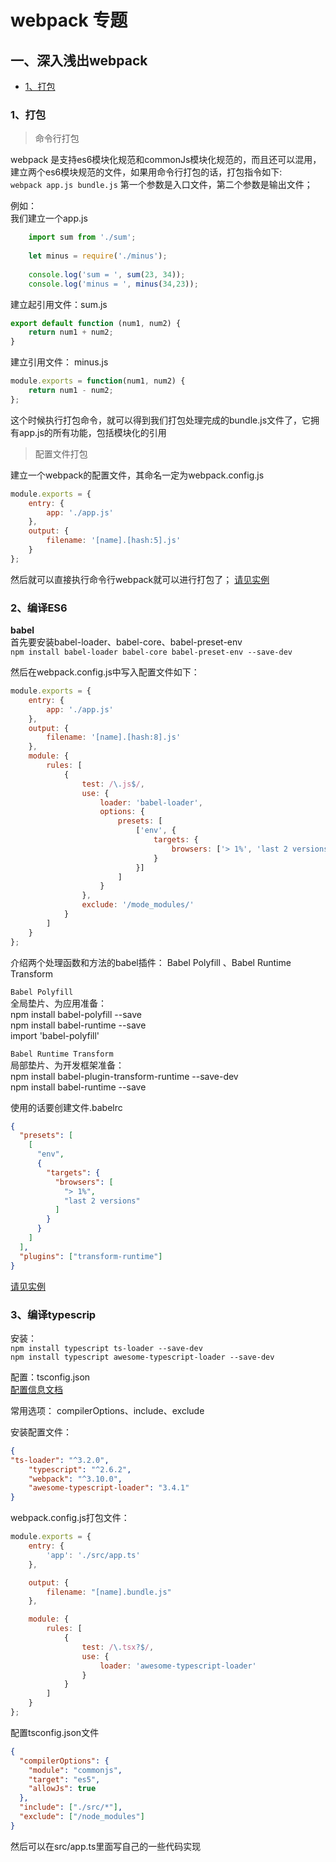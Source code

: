 # webpack 专题

## 一、深入浅出webpack 
- [1、打包](#class01)


### <div class='class01'>1、打包</div>      
> 命令行打包
  
webpack 是支持es6模块化规范和commonJs模块化规范的，而且还可以混用，建立两个es6模块规范的文件，如果用命令行打包的话，打包指令如下:      
`webpack app.js bundle.js` 第一个参数是入口文件，第二个参数是输出文件；     

例如：     
我们建立一个app.js        
```javascript
    import sum from './sum';
    
    let minus = require('./minus');
    
    console.log('sum = ', sum(23, 34));
    console.log('minus = ', minus(34,23));
```

建立起引用文件：sum.js          
```javascript
export default function (num1, num2) {
    return num1 + num2;
}
```

建立引用文件： minus.js
```javascript
module.exports = function(num1, num2) {
    return num1 - num2;
};
```

这个时候执行打包命令，就可以得到我们打包处理完成的bundle.js文件了，它拥有app.js的所有功能，包括模块化的引用

> 配置文件打包

建立一个webpack的配置文件，其命名一定为webpack.config.js        
```javascript
module.exports = {
    entry: {
        app: './app.js'
    },
    output: {
        filename: '[name].[hash:5].js'
    }
};
```
然后就可以直接执行命令行webpack就可以进行打包了；
[请见实例](./01、深入浅出webpack/01、打包/)


### <div class='class02'>2、编译ES6</div> 
**babel**           
首先要安装babel-loader、babel-core、babel-preset-env  
`npm install babel-loader babel-core babel-preset-env --save-dev`        
  
然后在webpack.config.js中写入配置文件如下：
```javascript
module.exports = {
    entry: {
        app: './app.js'
    },
    output: {
        filename: '[name].[hash:8].js'
    },
    module: {
        rules: [
            {
                test: /\.js$/,
                use: {
                    loader: 'babel-loader',
                    options: {
                        presets: [
                            ['env', {
                                targets: {
                                    browsers: ['> 1%', 'last 2 versions']
                                }
                            }]
                        ]
                    }
                },
                exclude: '/mode_modules/'
            }
        ]
    }
};
```

介绍两个处理函数和方法的babel插件： Babel Polyfill 、Babel Runtime Transform        

`Babel Polyfill`              
全局垫片、为应用准备：         
npm install babel-polyfill --save       
npm install babel-runtime --save             
import 'babel-polyfill'     

`Babel Runtime Transform`       
局部垫片、为开发框架准备：   
npm install babel-plugin-transform-runtime --save-dev       
npm install babel-runtime --save        

使用的话要创建文件.babelrc       
```json
{
  "presets": [
    [
      "env",
      {
        "targets": {
          "browsers": [
            "> 1%",
            "last 2 versions"
          ]
        }
      }
    ]
  ],
  "plugins": ["transform-runtime"]
}
```


[请见实例](./01、深入浅出webpack/02、编译es6/)

### <div class='class03'>3、编译typescrip</div> 
安装：     
`npm install typescript ts-loader --save-dev`           
`npm install typescript awesome-typescript-loader --save-dev`       

配置：tsconfig.json        
[配置信息文档](https://www.tslang.cn/docs/handbook/tsconfig-json.html)            

常用选项：
    compilerOptions、include、exclude
    
安装配置文件：
```json
{
"ts-loader": "^3.2.0",
    "typescript": "^2.6.2",
    "webpack": "^3.10.0",
    "awesome-typescript-loader": "3.4.1"
}
```

webpack.config.js打包文件：
```javascript
module.exports = {
    entry: {
        'app': './src/app.ts'
    },

    output: {
        filename: "[name].bundle.js"
    },

    module: {
        rules: [
            {
                test: /\.tsx?$/,
                use: {
                    loader: 'awesome-typescript-loader'
                }
            }
        ]
    }
};
```

配置tsconfig.json文件
```json
{
  "compilerOptions": {
    "module": "commonjs",
    "target": "es5",
    "allowJs": true
  },
  "include": ["./src/*"],
  "exclude": ["/node_modules"]
}
```

然后可以在src/app.ts里面写自己的一些代码实现

